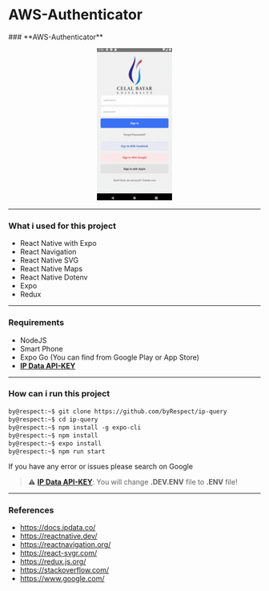# AWS-Authenticator


<p align="center">
  
  
</p>
### **AWS-Authenticator**

<p align="center">
  
  <img src="https://github.com/DiyarYelbaka/AWS-Authenticator/blob/main/src/assets/images/aws.gif" width="150"  >
</p>

<hr />

### What i used for this project
- React Native with Expo
- React Navigation
- React Native SVG
- React Native Maps
- React Native Dotenv
- Expo
- Redux

<hr />

### Requirements
- NodeJS
- Smart Phone
- Expo Go (You can find from Google Play or App Store)
- **[IP Data API-KEY](https://ipdata.co/)**

<hr />

### How can i run this project

```console
by@respect:~$ git clone https://github.com/byRespect/ip-query
by@respect:~$ cd ip-query
by@respect:~$ npm install -g expo-cli
by@respect:~$ npm install
by@respect:~$ expo install
by@respect:~$ npm run start
```

If you have any error or issues please search on Google

> :warning: **[IP Data API-KEY](https://ipdata.co/)**: You will change **.DEV.ENV** file to **.ENV** file!

<hr />

### References
- https://docs.ipdata.co/
- https://reactnative.dev/
- https://reactnavigation.org/
- https://react-svgr.com/
- https://redux.js.org/
- https://stackoverflow.com/
- https://www.google.com/
